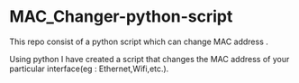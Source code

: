 # MAC_Changer-python-script

This repo consist of a python script which can change MAC address .

Using python I have created a script that changes the MAC address of your particular interface(eg : Ethernet,Wifi,etc.). 
